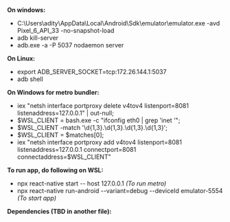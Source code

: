 **On windows:**

 - C:\Users\adity\AppData\Local\Android\Sdk\emulator\emulator.exe -avd
   Pixel_6_API_33 -no-snapshot-load
 - adb kill-server
 - adb.exe -a -P 5037 nodaemon server
 
**On Linux:**
 - export ADB_SERVER_SOCKET=tcp:172.26.144.1:5037
 - adb shell


**On Windows for metro bundler:**
 - iex "netsh interface portproxy delete v4tov4 listenport=8081
   listenaddress=127.0.0.1" | out-null;
 - $WSL_CLIENT = bash.exe -c "ifconfig eth0 | grep 'inet '";
 - $WSL_CLIENT -match '\d{1,3}\.\d{1,3}\.\d{1,3}\.\d{1,3}';
 - $WSL_CLIENT = $matches[0];
 - iex "netsh interface portproxy add v4tov4 listenport=8081
   listenaddress=127.0.0.1 connectport=8081 connectaddress=$WSL_CLIENT"

**To run app, do following on WSL:**

 - npx react-native start -- host 127.0.0.1 *(To run metro)*
 - npx react-native run-android --variant=debug --deviceId emulator-5554 *(To start app)*

**Dependencies (TBD in another file):**
